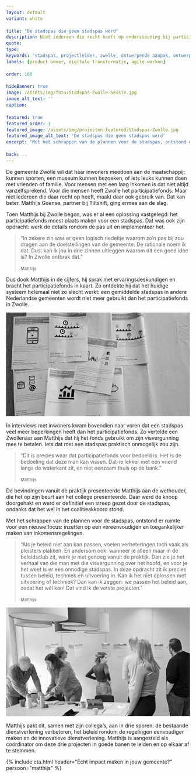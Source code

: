 ```yaml
---
layout: default
variant: white

title: "De stadspas die geen stadspas werd"
description: Niet iedereen die recht heeft op ondersteuning bij participatie, maakt daar ook gebruik van. Dat kan beter. 
quote:
type:
keywords: 'stadspas, projectleider, zwolle, ontwerpende aanpak, ontwerpend onderzoek, product owner, product ownerschap, innovatie, design thinking, software design thinking, digitalisering, digitale transformatie'
labels: [product owner, digitale transformatie, agile werken]

order: 100

hideBanner: true
image: /assets/img/foto/Stadspas-Zwolle-Sessie.jpg
image_alt_text: ''
caption:

featured: true
featured_order: 1
featured_image: /assets/img/projecten-featured/Stadspas-Zwolle.jpg
featured_image_alt_text: 'De stadspas die geen stadspas werd'
excerpt: "Met het schrappen van de plannen voor de stadspas, ontstond er ruimte voor een nieuwe focus: inzetten op een vereenvoudigen en toegankelijker maken van inkomensregelingen."

back: ..
---
```

De gemeente Zwolle wil dat haar inwoners meedoen aan de maatschappij: kunnen sporten, een museum kunnen bezoeken, of iets leuks kunnen doen met vrienden of familie. Voor mensen met een laag inkomen is dat niet altijd vanzelfsprekend. Voor die mensen heeft Zwolle het participatiefonds. Maar niet iedereen die daar recht op heeft, maakt daar ook gebruik van. Dat kan beter. Matthijs Goense, partner bij Tiltshift, ging ermee aan de slag.

Toen Matthijs bij Zwolle begon, was er al een oplossing vastgelegd: het participatiefonds moest plaats maken voor een stadspas. Dat was ook zijn opdracht: werk de details rondom de pas uit en implementeer het.

> “In zekere zin was er geen logisch riedeltje waarom zo’n pas bij zou dragen aan de doelstellingen van de gemeente. De rationale noem ik dat. Dus: kan ik jou in drie zinnen uitleggen waarom dit een goed idee is? In Zwolle ontbrak dat.”
>
> <small>Matthijs</small>

Dus dook Matthijs in de cijfers, hij sprak met ervaringsdeskundigen en bracht het participatiefonds in kaart. Zo ontdekte hij dat het huidige systeem helemaal niet zo slecht werkt: een gemiddelde stadspas in andere Nederlandse gemeenten wordt niet meer gebruikt dan het participatiefonds in Zwolle.

<div class="article-image">
    <img src="/assets/img/foto/Stadspas-Zwolle-Ciao-How-Now-Wow.jpg" alt="Ciao How Now Wow sessie voor de gemeente Zwolle t.b.v. de Stadspas">
</div>

In interviews met inwoners kwam bovendien naar voren dat een stadspas veel meer beperkingen heeft dan het participatiefonds. Zo vertelde een Zwollenaar aan Matthijs dat hij het fonds gebruikt om zijn visvergunning mee te betalen. Iets dat met een stadspas praktisch onmogelijk zou zijn.

> “Dit is precies waar dat participatiefonds voor bedoeld is. Het is de bedoeling dat deze man kan vissen. Dat-ie lekker met een vriend langs de waterkant zit, en niet eenzaam thuis op de bank.”
>
> <small>Matthijs</small>

De bevindingen vanuit de praktijk presenteerde Matthijs aan de wethouder, die  het op zijn beurt aan het college presenteerde. Daar werd de knoop doorgehakt en werd er definitief een streep gezet door de stadspas, ondanks dat het wel in het coalitieakkoord stond. 

Met het schrappen van de plannen voor de stadspas, ontstond er ruimte voor een nieuwe focus: inzetten op een vereenvoudigen en toegankelijker maken van inkomensregelingen.

>“Als je beleid niet aan kan passen, voelen verbeteringen toch vaak als pleisters plakken. En andersom ook: wanneer je alleen maar in de beleidsclub zit, werk je niet genoeg vanuit de praktijk. Dan zie je het verhaal van die man met die visvergunning over het hoofd, en voor je het weet is er een onnodige stadspas. In deze opdracht zit ik precies tussen beleid, techniek en uitvoering in. Kan ik het niet oplossen met uitvoering of techniek? Dan kan ik zeggen: we passen het beleid aan, zodat het wél kan! Dat vind ik de vetste projecten.”
>
> <small>Matthijs</small>

<div class="article-image">
    <img src="/assets/img/foto/Stadspas-Zwolle-Sessie.jpg" alt="Sessie met meerdere medewerkers van de gemeente Zwolle t.b.v. de Stadspas">
</div>

Matthijs pakt dit, samen met zijn collega’s, aan in drie sporen: de bestaande dienstverlening verbeteren, het beleid rondom de regelingen eenvoudiger maken en de innovatieve dienstverlening. Matthijs is aangesteld als coördinator om deze drie projecten in goede banen te leiden en op elkaar af te stemmen.
                                                                    
{% include cta.html header="Écht impact maken in jouw gemeente?" persoon="matthijs" %}
